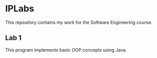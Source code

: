# IPLabs
This repository contains my work for the Software Engineering course.

## Lab 1
This program implements basic OOP concepts using Java.